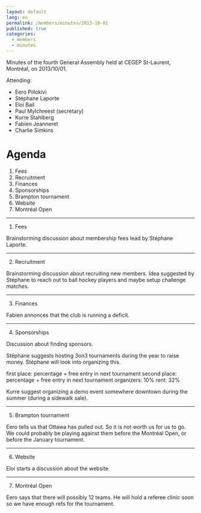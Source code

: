 ```yaml
---
layout: default
lang: en
permalink: /members/minutes/2013-10-01
published: true
categories:
  - members
  - minutes
---
```


Minutes of the fourth General Assembly held at CEGEP St-Laurent, Montréal, on 2013/10/01.

Attending:

* Eero Piilokivi
* Stéphane Laporte
* Eloi Bail
* Paul Mylchreest (secretary)
* Kurre Stahlberg
* Fabien Jeanneret
* Charlie Simkins

# Agenda

1. Fees
2. Recruitment
3. Finances
4. Sponsorships
5. Brampton tournament
6. Website
7. Montréal Open

-----------------------------------------------------------------------------------------------------
1. Fees

Brainstorming discussion about membership fees lead by Stéphane
Laporte.

-----------------------------------------------------------------------------------------------------
2. Recruitment

Brainstorming discussion about recruiting new members. Idea suggested
by Stéphane to reach out to ball hockey players and maybe
setup challenge matches.

-----------------------------------------------------------------------------------------------------
3. Finances

Fabien annonces that the club is running a deficit.


-----------------------------------------------------------------------------------------------------
4. Sponsorships

Discussion about finding sponsors.

Stéphane suggests hosting 3on3 tournaments during the year to raise
money. Stéphane will look into organizing this.

first place: percentage + free entry in next tournament
second place: percentage + free entry in next tournament
organizers: 10%
rent: 32%

Kurre suggest organizing a demo event somewhere downtown during the
summer (during a sidewalk sale).

-----------------------------------------------------------------------------------------------------
5. Brampton tournament

Eero tells us that Ottawa has pulled out. So it is not worth us for us
to go. We could probably be playing against them before the Montréal
Open, or before the January tournament.

-----------------------------------------------------------------------------------------------------
6. Website

Eloi starts a discussion about the website.

-----------------------------------------------------------------------------------------------------
7. Montréal Open

Eero says that there will possibly 12 teams. He will hold a referee
clinic soon so we have enough refs for the tournament.
